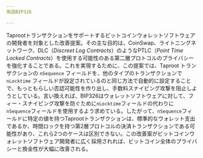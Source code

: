 ```yaml
---
用語BIP326

---
```

Taprootトランザクションをサポートするビットコインウォレットソフトウェアの開発者を対象とした改善提案。その主な目的は、CoinSwap、ライトニングネットワーク、DLC（*Discreet Log Contracts*）のようなPTLC（*Point Time Locked Contracts*）を使用する可能性のある第二層プロトコルのプライバシーを強化することである。これを実現するために、この提案では、Taproot トランザクションの `nSequence` フィールドを、他のタイプのトランザクションで `nLocktime` フィールドが設定されているのと同じ方法で自動的に設定することで、もっともらしい否認可能性を作り出し、手数料スナイピング攻撃を阻止しようとしている。言い換えれば、BIP326はウォレットソフトウェアに対して、フィー・スナイピング攻撃を防ぐために`nLocktime`フィールドの代わりに`nSequence`フィールドを使用するよう求めている。したがって、`nSequence`フィールドに特定の値を持つTaprootトランザクションは、標準的なウォレット支出であるか、時間ロックを持つ第2層プロトコルの決済トランザクションである可能性があり、これら2つのケースは区別できない。この改善案がビットコインウォレットソフトウェア開発者に広く採用されれば、ビットコイン全体のプライバシーと換金性が大幅に改善される。